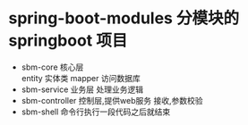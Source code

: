 # spring-boot-modules 分模块的 springboot 项目
- sbm-core 核心层  
        entity  实体类
        mapper  访问数据库
- sbm-service 业务层
        处理业务逻辑  
- sbm-controller 控制层,提供web服务
        接收,参数校验
- sbm-shell 命令行执行一段代码之后就结束
